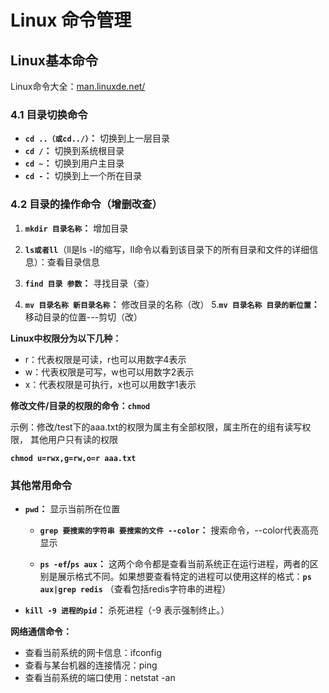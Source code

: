 Linux  命令管理
===


##  Linux基本命令

Linux命令大全：[man.linuxde.net/](https://link.juejin.im/?target=http%3A%2F%2Fman.linuxde.net%2F)

### 4.1 目录切换命令
*   **`cd ..（或cd../）`：** 切换到上一层目录
*   **`cd /`：** 切换到系统根目录
*   **`cd ~`：** 切换到用户主目录
*   **`cd -`：** 切换到上一个所在目录

### 4.2 目录的操作命令（增删改查）
1.  **`mkdir 目录名称`：** 增加目录

2.  **`ls或者ll`**（ll是ls -l的缩写，ll命令以看到该目录下的所有目录和文件的详细信息）：查看目录信息

3.  **`find 目录 参数`：** 寻找目录（查）
4. **`mv 目录名称 新目录名称`：** 修改目录的名称（改）
5.**`mv 目录名称 目录的新位置`：** 移动目录的位置---剪切（改）


**Linux中权限分为以下几种：**

*   r：代表权限是可读，r也可以用数字4表示
*   w：代表权限是可写，w也可以用数字2表示
*   x：代表权限是可执行，x也可以用数字1表示

**修改文件/目录的权限的命令：`chmod`**

示例：修改/test下的aaa.txt的权限为属主有全部权限，属主所在的组有读写权限， 其他用户只有读的权限

**`chmod u=rwx,g=rw,o=r aaa.txt`**

### 其他常用命令

*   **`pwd`：** 显示当前所在位置

    *   **`grep 要搜索的字符串 要搜索的文件 --color`：** 搜索命令，--color代表高亮显示

    *   **`ps -ef`/`ps aux`：** 这两个命令都是查看当前系统正在运行进程，两者的区别是展示格式不同。如果想要查看特定的进程可以使用这样的格式：**`ps aux|grep redis`** （查看包括redis字符串的进程）
 *   **`kill -9 进程的pid`：** 杀死进程（-9 表示强制终止。）


**网络通信命令：**

*   查看当前系统的网卡信息：ifconfig
*   查看与某台机器的连接情况：ping
*   查看当前系统的端口使用：netstat -an



